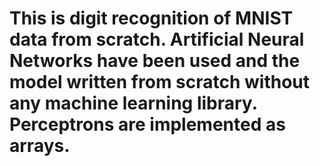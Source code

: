 # This is digit recognition of MNIST data from scratch. Artificial Neural Networks have been used and the model written from scratch without any machine learning library. Perceptrons are implemented as arrays. 